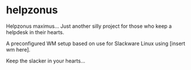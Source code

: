 # helpzonus
Helpzonus maximus... Just another silly project for those who keep a helpdesk in their hearts. 

A preconfigured WM setup based on use for Slackware Linux using [insert wm here].

Keep the slacker in your hearts...
